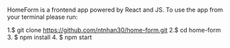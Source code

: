 HomeForm is a frontend app powered by React and JS.
To use the app from your terminal please run:

1.$ git clone https://github.com/ntnhan30/home-form.git
2.$ cd home-form
3. $ npm install
4. $ npm start
